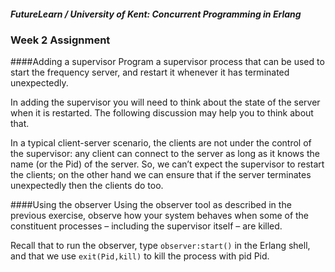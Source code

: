 ##### FutureLearn / University of Kent: Concurrent Programming in Erlang
### Week 2 Assignment


####Adding a supervisor
Program a supervisor process that can be used to start the frequency server, and 
restart it whenever it has terminated unexpectedly.

In adding the supervisor you will need to think about the state of the server 
when it is restarted. The following discussion may help you to think about that.

In a typical client-server scenario, the clients are not under the control of 
the supervisor: any client can connect to the server as long as it knows the 
name (or the Pid) of the server. So, we can’t expect the supervisor to restart 
the clients; on the other hand we can ensure that if the server terminates 
unexpectedly then the clients do too.


####Using the observer
Using the observer tool as described in the previous exercise, observe how your
system behaves when some of the constituent processes – including the supervisor
itself – are killed.

Recall that to run the observer, type `observer:start()` in the Erlang shell, 
and that we use `exit(Pid,kill)` to kill the process with pid Pid.
